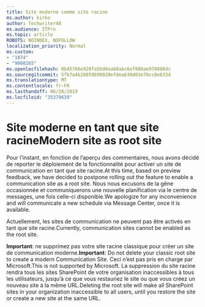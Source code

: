 ```yaml
---
title: Site moderne comme site racine
ms.author: kirks
author: Techwriter40
ms.audience: ITPro
ms.topic: article
ROBOTS: NOINDEX, NOFOLLOW
localization_priority: Normal
ms.custom:
- "1874"
- "9000265"
ms.openlocfilehash: 8b45766e920fa5bd6eab8abc6ef808ae978808dc
ms.sourcegitcommit: 5fb7a4b28859690020efdea630d03e70cc0e6334
ms.translationtype: MT
ms.contentlocale: fr-FR
ms.lasthandoff: 06/28/2019
ms.locfileid: "35379639"
---
```

# <a name="modern-site-as-root-site"></a><span data-ttu-id="57097-102">Site moderne en tant que site racine</span><span class="sxs-lookup"><span data-stu-id="57097-102">Modern site as root site</span></span>

<span data-ttu-id="57097-103">Pour l’instant, en fonction de l’aperçu des commentaires, nous avons décidé de reporter le déploiement de la fonctionnalité pour activer un site de communication en tant que site racine.</span><span class="sxs-lookup"><span data-stu-id="57097-103">At this time, based on preview feedback, we have decided to postpone rolling out the feature to enable a communication site as a root site.</span></span> <span data-ttu-id="57097-104">Nous nous excusons de la gêne occasionnée et communiquerons une nouvelle planification via le centre de messages, une fois celle-ci disponible.</span><span class="sxs-lookup"><span data-stu-id="57097-104">We apologize for any inconvenience and will communicate a new schedule via Message Center, once it is available.</span></span>

<span data-ttu-id="57097-105">Actuellement, les sites de communication ne peuvent pas être activés en tant que site racine.</span><span class="sxs-lookup"><span data-stu-id="57097-105">Currently, communication sites cannot be enabled as the root site.</span></span>

<span data-ttu-id="57097-106">**Important**: ne supprimez pas votre site racine classique pour créer un site de communication moderne.</span><span class="sxs-lookup"><span data-stu-id="57097-106">**Important**: Do not delete your classic root site to create a modern Communication Site.</span></span> <span data-ttu-id="57097-107">Ceci n’est pas pris en charge par Microsoft.</span><span class="sxs-lookup"><span data-stu-id="57097-107">This is not supported by Microsoft.</span></span> <span data-ttu-id="57097-108">La suppression du site racine rendra tous les sites SharePoint de votre organisation inaccessibles à tous les utilisateurs, jusqu’à ce que vous restauriez le site ou que vous créez un nouveau site à la même URL.</span><span class="sxs-lookup"><span data-stu-id="57097-108">Deleting the root site will make all SharePoint sites in your organization inaccessible to all users, until you restore the site or create a new site at the same URL.</span></span>
